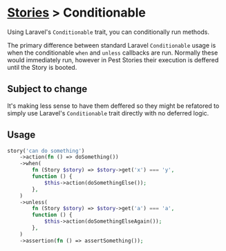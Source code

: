 # [Stories](/docs/stories/README.md) > Conditionable

Using Laravel's `Conditionable` trait, you can conditionally run methods.

The primary difference between standard Laravel `Conditionable` usage is when the conditionable `when` and `unless` callbacks are run. Normally these would immediately run, however in Pest Stories their execution is deffered until the Story is booted.

## Subject to change

It's making less sense to have them deffered so they might be refatored to simply use Laravel's `Conditionable` trait directly with no deferred logic.

## Usage

```php
story('can do something')
    ->action(fn () => doSomething())
    ->when(
        fn (Story $story) => $story->get('x') === 'y',
        function () {
            $this->action(doSomethingElse());
        },
    )
    ->unless(
        fn (Story $story) => $story->get('a') === 'a',
        function () {
            $this->action(doSomethingElseAgain());
        },
    )
    ->assertion(fn () => assertSomething());
```